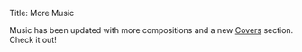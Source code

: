 Title: More Music

Music has been updated with more compositions and a new [Covers](http://wanganzhou.com/covers.html) section. Check it out!